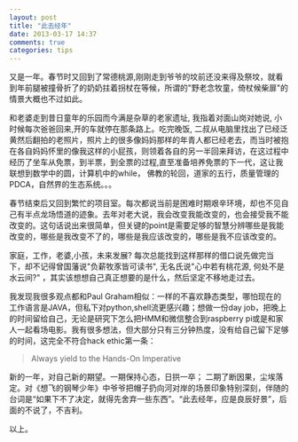 ```yaml
---
layout: post
title: "此去经年"
date: 2013-03-17 14:37
comments: true
categories: tips
---
```

又是一年。春节时又回到了常德桃源,刚刚走到爷爷的坟前还没来得及祭坟，就看到年前腿被撞骨折了的奶奶拄着拐杖在等候，所谓的"野老念牧童，倚杖候柴扉"的情景大概也不过如此。


和老婆走到昔日童年的乐园而今满是杂草的老家遗址, 我指着对面山岗对她说, 小时候每次爸爸回来,开的车就停在那条路上。吃完晚饭, 二叔从电脑里找出了已经泛黄然后翻拍的老照片，照片上的很多像妈妈那样的年青人都已经老去，而当时被抱在各自妈妈怀里的像我这样的小屁孩，则领着各自的另一半回来拜访，在这过程中经历了坐车从免票，到半票，到全票的过程,直至准备培养免票的下一代，这让我联想到数学中的圆，计算机中的while， 佛教的轮回，道家的五行，质量管理的PDCA，自然界的生态系统。。。


春节结束后又回到繁忙的项目室。每次都说当前是困难时期艰辛环境，却也不见自己有半点龙场悟道的迹象。去年对老大说，我会改变我能改变的，也会接受我不能改变的。这句话说出来很简单，但关键的point是需要足够的智慧分辨哪些是我能改变的，哪些是我改变不了的，哪些是我应该改变的，哪些是我不应该改变的。


家庭，工作，老婆,小孩，未来发展? 每次总能找到这样那样的借口说先做完当下，却不记得曾国藩说"负薪牧豕皆可读书", 无名氏说"心中若有桃花源, 何处不是水云间?" ，其实该想想自己真正想要的是什么，然后坚定不移地走过去。


我发现我很多观点都和Paul Graham相似：一样的不喜欢静态类型，哪怕现在的工作语言是JAVA，但私下对python,shell流更感兴趣；想做一份day job，把晚上的时间留给自己，无论是研究下怎么把HMM和微信整合到raspberry pi或是和家人一起看场电影。我有很多想法，但大部分只有三分钟热度，没有给自己留下足够的时间，这完全不符合hack ethic第一条：
>Always yield to the Hands-On Imperative


新的一年，对自己新的期望。一期保持心态，日拱一卒； 二期了断因果，尘埃落定。对《想飞的钢琴少年》中爷爷把帽子扔向河对岸的场景印象特别深刻，伴随的台词是“如果下不了决定，就得先舍弃一些东西”。“此去经年，应是良辰好景”，后面的不说了，不吉利。


以上。
